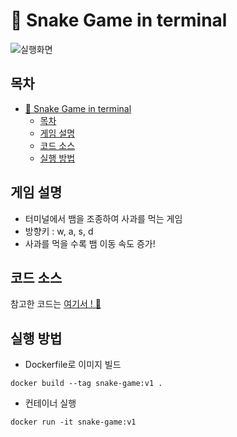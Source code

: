 # 🐍 Snake Game in terminal


![실행화면]()


## 목차
- [🐍 Snake Game in terminal](#-snake-game-in-terminal)
  - [목차](#목차)
  - [게임 설명](#게임-설명)
  - [코드 소스](#코드-소스)
  - [실행 방법](#실행-방법)

## 게임 설명
- 터미널에서 뱀을 조종하여 사과를 먹는 게임
- 방향키 : w, a, s, d
- 사과를 먹을 수록 뱀 이동 속도 증가!



## 코드 소스
참고한 코드는 [여기서 ! 📃](https://github.com/clear-code-projects/powershell-snake)



## 실행 방법

- Dockerfile로 이미지 빌드
```
docker build --tag snake-game:v1 .
```

- 컨테이너 실행
```
docker run -it snake-game:v1
```

